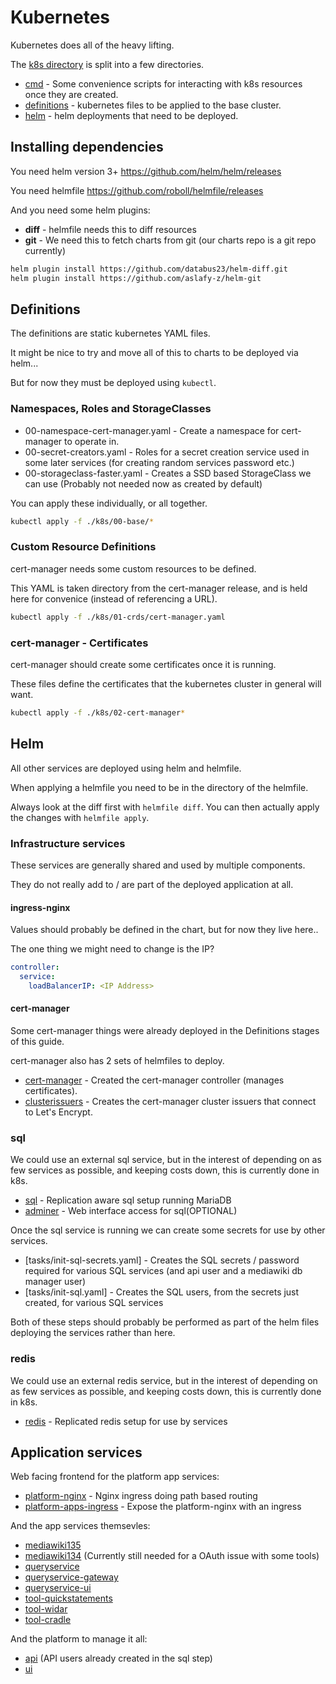 # Kubernetes

Kubernetes does all of the heavy lifting.

The [k8s directory](./k8s) is split into a few directories.

- [cmd](./k8s/cmd) - Some convenience scripts for interacting with k8s resources once they are created.
- [definitions](./k8s/definitions) - kubernetes files to be applied to the base cluster.
- [helm](./k8s/helm) - helm deployments that need to be deployed.

## Installing dependencies

You need helm version 3+ https://github.com/helm/helm/releases

You need helmfile https://github.com/roboll/helmfile/releases

And you need some helm plugins:

- **diff** - helmfile needs this to diff resources
- **git** - We need this to fetch charts from git (our charts repo is a git repo currently)

```sh
helm plugin install https://github.com/databus23/helm-diff.git
helm plugin install https://github.com/aslafy-z/helm-git
```

## Definitions

The definitions are static kubernetes YAML files.

It might be nice to try and move all of this to charts to be deployed via helm...

But for now they must be deployed using `kubectl`.

### Namespaces, Roles and StorageClasses

- 00-namespace-cert-manager.yaml - Create a namespace for cert-manager to operate in.
- 00-secret-creators.yaml - Roles for a secret creation service used in some later services (for creating random services password etc.)
- 00-storageclass-faster.yaml - Creates a SSD based StorageClass we can use (Probably not needed now as created by default)

You can apply these individually, or all together.

```sh
kubectl apply -f ./k8s/00-base/*
```

### Custom Resource Definitions

cert-manager needs some custom resources to be defined.

This YAML is taken directory from the cert-manager release, and is held here for convenice (instead of referencing a URL).

```sh
kubectl apply -f ./k8s/01-crds/cert-manager.yaml
```

### cert-manager - Certificates

cert-manager should create some certificates once it is running.

These files define the certificates that the kubernetes cluster in general will want.

```sh
kubectl apply -f ./k8s/02-cert-manager*
```

## Helm

All other services are deployed using helm and helmfile.

When applying a helmfile you need to be in the directory of the helmfile.

Always look at the diff first with `helmfile diff`.
You can then actually apply the changes with `helmfile apply`.

### Infrastructure services

These services are generally shared and used by multiple components.

They do not really add to / are part of the deployed application at all.

#### ingress-nginx

Values should probably be defined in the chart, but for now they live here..

The one thing we might need to change is the IP?

```yml
controller:
  service:
    loadBalancerIP: <IP Address>
```

#### cert-manager

Some cert-manager things were already deployed in the Definitions stages of this guide.

cert-manager also has 2 sets of helmfiles to deploy.

- [cert-manager](./k8s/cert-manager) - Created the cert-manager controller (manages certificates).
- [clusterissuers](./k8s/clusterissuers) - Creates the cert-manager cluster issuers that connect to Let's Encrypt.

### sql

We could use an external sql service, but in the interest of depending on as few services as possible, and keeping costs down, this is currently done in k8s.

- [sql](./k8s/sql) - Replication aware sql setup running MariaDB
- [adminer](./k8s/adminer) - Web interface access for sql(OPTIONAL)

Once the sql service is running we can create some secrets for use by other services.

- [tasks/init-sql-secrets.yaml] - Creates the SQL secrets / password required for various SQL services (and api user and a mediawiki db manager user)
- [tasks/init-sql.yaml] - Creates the SQL users, from the secrets just created, for various SQL services

Both of these steps should probably be performed as part of the helm files deploying the services rather than here.

### redis

We could use an external redis service, but in the interest of depending on as few services as possible, and keeping costs down, this is currently done in k8s.

- [redis](./k8s/redis) - Replicated redis setup for use by services

## Application services

Web facing frontend for the platform app services:

- [platform-nginx](./k8s/platform-nginx) - Nginx ingress doing path based routing
- [platform-apps-ingress](./k8s/platform-apps-ingress) - Expose the platform-nginx with an ingress 

And the app services themsevles:

- [mediawiki135](./k8s/mediawiki135)
- [mediawiki134](./k8s/mediawiki134) (Currently still needed for a OAuth issue with some tools)
- [queryservice](./k8s/queryservice)
- [queryservice-gateway](./k8s/queryservice-gateway)
- [queryservice-ui](./k8s/queryservice-ui)
- [tool-quickstatements](./k8s/tool-quickstatements)
- [tool-widar](./k8s/tool-widar)
- [tool-cradle](./k8s/tool-cradle)

And the platform to manage it all:

- [api](./k8s/api) (API users already created in the sql step)
- [ui](./k8s/ui)
